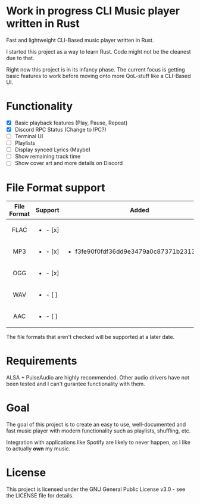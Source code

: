 # Work in progress CLI Music player written in Rust

Fast and lightweight CLI-Based music player written in Rust.

I started this project as a way to learn Rust. Code might not be the cleanest due to that.

Right now this project is in its infancy phase. The current focus is getting basic features to work before moving onto more QoL-stuff like a CLI-Based UI.

# Functionality

- [x] Basic playback features (Play, Pause, Repeat)
- [x] Discord RPC Status (Change to IPC?)
- [ ] Terminal UI
- [ ] Playlists
- [ ] Display synced Lyrics (Maybe)
- [ ] Show remaining track time
- [ ] Show cover art and more details on Discord

# File Format support

| File Format 	| Support                  	| Added 	|
|:-----------:	|--------------------------	|-------	|
| FLAC        	| <ul><li>- [x] </li></ul> 	|       	|
| MP3         	| <ul><li>- [x] </li></ul> 	| <ul><li>f3fe90f0fdf36dd9e3479a0c87371b2313aeff10</li></ul> |
| OGG         	| <ul><li>- [x] </li></ul> 	|       	|
| WAV         	| <ul><li>- [ ] </li></ul> 	|       	|
| AAC         	| <ul><li>- [ ] </li></ul> 	|       	|


The file formats that aren't checked will be supported at a later date.

# Requirements

ALSA + PulseAudio are highly recommended.
Other audio drivers have not been tested and I can't gurantee functionality with them.

# Goal

The goal of this project is to create an easy to use, well-documented and fast music player with modern functionality such as playlists, shuffling, etc.

Integration with applications like Spotify are likely to never happen, as I like to actually **own** my music.

# License

This project is licensed under the GNU General Public License v3.0 - see the LICENSE file for details.
